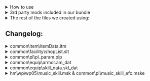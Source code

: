 <details>
<summary>How to use</summary>
  
- Download this repo and add the files to "[...]\Steam\steamapps\common\Monster Hunter World"
- That's it, you can start the game and all mods will be loaded  
</details>

<details>
<summary>3rd party mods included in our bundle</summary>
  
- Stracker's Loader - https://www.nexusmods.com/monsterhunterworld/mods/1982
- Performance Booster and Plugin Extender - https://www.nexusmods.com/monsterhunterworld/mods/3473
- Camera Zoom - https://www.nexusmods.com/monsterhunterworld/mods/790
- No Rain - https://www.nexusmods.com/monsterhunterworld/mods/75
- Skippable Cutscenes - https://www.nexusmods.com/monsterhunterworld/mods/5540
- Guiding Lands Gathering Indicator - https://www.nexusmods.com/monsterhunterworld/mods/1986
- Easier to spot Guiding Lands Gathering Spots - https://www.nexusmods.com/monsterhunterworld/mods/1972
- All Monster Drops Increased - https://www.nexusmods.com/monsterhunterworld/mods/6556
- Sharpening finish sound replacement__Nice Meme - https://www.nexusmods.com/monsterhunterworld/mods/345
</details>

<details>
<summary>The rest of the files we created using:</summary>

- The rest of the files we created using
- https://github.com/Synthlight/MHW-Editor
- https://github.com/Synthlight/MHW-Editor/wiki
- https://www.nexusmods.com/monsterhunterworld/mods/411
- oo2core_8_win64.dll (got a backup on Google-Drive)
</details>

<h2>Changelog:</h2>

  <details>
  <summary>common\item\itemData.itm</summary>
    
  - Change carry limits
  - Some items (and most ammo) are now unlimited
  </details>

  <details>
  <summary>common\facility\shopList.slt</summary>
  
  - add lots of stuff to the shop
  </details>

  <details>
  <summary>common\pl\pl_param.plp</summary>
  
  </details>

  <details>
  <summary>common\equip\armor.am_dat</summary>
    
  - SELECT a.set_group, a.variant, a.type, a.equip_slot,"Defense",a.defense\*2 WHERE a.defense > 0 ORDER BY a.defense
  </details>

  <details>
  <summary>common\equip\skill_data.skl_dat</summary>
  
  </details>
  
  <details>
  <summary>hm\wp\wp05\music_skill.msk & common\pl\music_skill_efc.mske</summary>
  
  </details>
